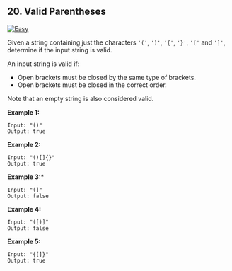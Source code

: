 ## 20. Valid Parentheses
[![Easy](https://img.shields.io/badge/-Easy-brightgreen.svg)](https://github.com/Anaxilaus/LeetCode/tree/master/Problem20)

Given a string containing just the characters `'('`, `')'`, `'{'`, `'}'`, `'['` and `']'`, determine if the input string is valid.

An input string is valid if:
- Open brackets must be closed by the same type of brackets.
- Open brackets must be closed in the correct order.

Note that an empty string is also considered valid.

**Example 1:**
```
Input: "()"
Output: true
```

**Example 2:**
```
Input: "()[]{}"
Output: true
```

**Example 3:***
```
Input: "(]"
Output: false
```

**Example 4:**
```
Input: "([)]"
Output: false
```

**Example 5:**
```
Input: "{[]}"
Output: true
```
